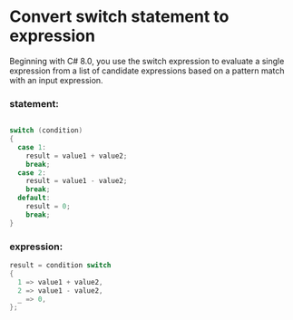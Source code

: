 # Convert switch statement to expression
Beginning with C# 8.0, you use the switch expression to evaluate a single expression from a list of candidate expressions based on a pattern match with an input expression.
### statement:
```c#

switch (condition)
{
  case 1:
    result = value1 + value2;
    break;
  case 2:
    result = value1 - value2;
    break;
  default:
    result = 0;
    break;
}
```
### expression:
```c#
result = condition switch
{
  1 => value1 + value2,
  2 => value1 - value2,
  _ => 0,
};
```
